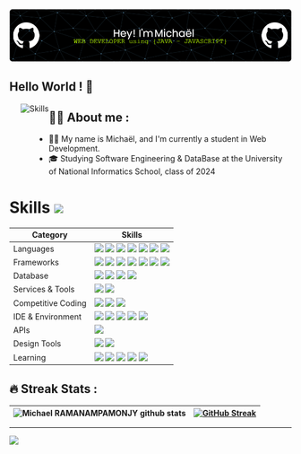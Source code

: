 <div align="center">

![Your Image Name](https://raw.githubusercontent.com/MASTERPIECE2003/SVG/main/MASTERPIECE.png?token=GHSAT0AAAAAACSNZ5DYB46XWD7TUCHFFOEWZSKGATA)
</div>


 
## Hello World ! 👋
 
 <img align='left' height='160' style="margin-left:20px" src='assets/programmer.gif' alt='Skills'>

## 🐱‍👤 About me :
- 👨‍💻 My name is Michaël, and I'm currently a student in Web Development.
- 🎓 Studying Software Engineering & DataBase at the University of National Informatics School, class of 2024


# Skills <img src='https://user-images.githubusercontent.com/74038190/206662607-d9e7591e-bbf9-42f9-9386-29efc927bc16.gif' width="40"> 

| Category        | Skills        |
|-----------------|---------------|
| Languages       | <img src="https://img.shields.io/badge/JavaScript-323330?style=for-the-badge&logo=javascript&logoColor=F7DF1E"/> <img src="https://img.shields.io/badge/TypeScript-007ACC?style=for-the-badge&logo=typescript&logoColor=white"/> <img src="https://img.shields.io/badge/C%2B%2B-00599C?style=for-the-badge&logo=c%2B%2B&logoColor=white"/> <img src="https://img.shields.io/badge/C-00599C?style=for-the-badge&logo=c&logoColor=white"/> <img src="https://img.shields.io/badge/Java-007396?style=for-the-badge&logo=java&logoColor=white"/> <img src="https://img.shields.io/badge/Python-3776AB?style=for-the-badge&logo=python&logoColor=white"/> <img src="https://img.shields.io/badge/PHP-777BB4?style=for-the-badge&logo=php&logoColor=white"/> || Languages       | <img src="https://img.shields.io/badge/JavaScript-323330?style=for-the-badge&logo=javascript&logoColor=F7DF1E"/> <img src="https://img.shields.io/badge/TypeScript-007ACC?style=for-the-badge&logo=typescript&logoColor=white"/> <img src="https://img.shields.io/badge/C%2B%2B-00599C?style=for-the-badge&logo=c%2B%2B&logoColor=white"/> <img src="https://img.shields.io/badge/C-00599C?style=for-the-badge&logo=c&logoColor=white"/> <img src="https://img.shields.io/badge/Java-007396?style=for-the-badge&logo=java&logoColor=white"/> <img src="https://img.shields.io/badge/Python-3776AB?style=for-the-badge&logo=python&logoColor=white"/> <img src="https://img.shields.io/badge/PHP-777BB4?style=for-the-badge&logo=php&logoColor=white"/> |
| Frameworks | <img src="https://img.shields.io/badge/React-20232A?style=for-the-badge&logo=react&logoColor=61DAFB"/> <img src="https://img.shields.io/badge/AngularJS-E23237?style=for-the-badge&logo=angularjs&logoColor=white" /> <img src="https://img.shields.io/badge/Laravel-FF2D20?style=for-the-badge&logo=laravel&logoColor=white" /> <img src="https://img.shields.io/badge/Node.js-339933?style=for-the-badge&logo=node.js&logoColor=white" />  <img src="https://img.shields.io/badge/Spring_Boot-F2F4F9?style=for-the-badge&logo=spring-boot" /> <img src="https://img.shields.io/badge/Vue.js-4FC08D?style=for-the-badge&logo=vue.js&logoColor=white"/> <img src="https://img.shields.io/badge/Flutter-02569B?style=for-the-badge&logo=flutter&logoColor=white"/> |
| Database | <img src="https://img.shields.io/badge/MongoDB-4EA94B?style=for-the-badge&logo=mongodb&logoColor=white"/> <img src="https://img.shields.io/badge/PostgreSQL-316192?style=for-the-badge&logo=postgresql&logoColor=white"/> <img src="https://img.shields.io/badge/Oracle-F80000?style=for-the-badge&logo=oracle&logoColor=black" /> <img src="https://img.shields.io/badge/MySQL-005C84?style=for-the-badge&logo=mysql&logoColor=white"/> |
| Services & Tools| <a href="https://github.com/Anmol-Baranwal"><img src="https://img.shields.io/badge/GitHub-000000?style=for-the-badge&logo=github&logoColor=white"/></a> <img src="https://img.shields.io/badge/GIT-E44C30?style=for-the-badge&logo=git&logoColor=white"/>|
| Competitive Coding | <img src="https://img.shields.io/badge/CodinGame-F2BB13?style=for-the-badge&logo=codingame&logoColor=white" /> <a href="https://leetcode.com/anmol4coder/"><img src="https://img.shields.io/badge/-LeetCode-FFA116?style=for-the-badge&logo=LeetCode&logoColor=black"/></a> <a href="https://auth.geeksforgeeks.org/user/anmolbaranwal119"><img src="https://img.shields.io/badge/GeeksforGeeks-298D46?style=for-the-badge&logo=geeksforgeeks&logoColor=white"/></a> |
| IDE & Environment | <img src="https://img.shields.io/badge/VSCode-0078D4?style=for-the-badge&logo=visual%20studio%20code&logoColor=white" /> <img src="https://img.shields.io/badge/Google_chrome-4285F4?style=for-the-badge&logo=Google-chrome&logoColor=white" /> <img src="https://img.shields.io/badge/IntelliJ-000000?style=for-the-badge&logo=intellij-idea&logoColor=white" /> <img src="https://img.shields.io/badge/Visual_Studio-5C2D91?style=for-the-badge&logo=visual-studio&logoColor=white" /> <img src="https://img.shields.io/badge/Android_Studio-3DDC84?style=for-the-badge&logo=android-studio&logoColor=white" /> |
| APIs | <img src="https://img.shields.io/badge/Postman-FF6C37?style=for-the-badge&logo=Postman&logoColor=white" /> |
| Design Tools    | <img src="https://img.shields.io/badge/Adobe%20XD-470137?style=for-the-badge&logo=Adobe%20XD&logoColor=#FF61F6"/> <img src="https://img.shields.io/badge/Figma-F24E1E?style=for-the-badge&logo=figma&logoColor=white"/> |
| Learning | <img src="https://img.shields.io/badge/CodinGame-F2BB13?style=for-the-badge&logo=codingame&logoColor=white" /> <a href="https://www.coursera.org/user/69e4ae79233b116200019fb3f9111083"><img src="https://img.shields.io/badge/Coursera-0056D2?style=for-the-badge&logo=Coursera&logoColor=white" /></a> <img src="https://img.shields.io/badge/freecodecamp-27273D?style=for-the-badge&logo=freecodecamp&logoColor=white" /> <img src="https://img.shields.io/badge/Udemy-EC5252?style=for-the-badge&logo=Udemy&logoColor=white" /> <img src="https://img.shields.io/badge/Udacity-02B3E4?style=for-the-badge&logo=udacity&logoColor=white" /> |

 ## 🔥 Streak Stats :



| ![Michael RAMANAMPAMONJY github stats](https://github-readme-stats.vercel.app/api?username=MASTERPIECE2003\&rank_icon=percentile&show_icons=true&theme=tokyonight&show=reviews&bg_color=fff&title_color=0a1931&icon_color=0a1931&text_color=0A0209&border_color=0A0209&border_radius=8) | [![GitHub Streak](https://github-readme-streak-stats.herokuapp.com?user=MASTERPIECE2003&theme=java-dark&hide_border=true&hide_longest_streak=true)](https://git.io/streak-stats) |
| -- | -- |

<hr>

<!--- ------------------------------------------------------------------------------------------------------------------------------------------------------ -->
<!--- -- Snake Contribution Graph -------------------------------------------------------------------------------------------------------------------------- -->
<!--- ------------------------------------------------------------------------------------------------------------------------------------------------------ -->


<img src="https://www.animatedimages.org/data/media/562/animated-line-image-0184.gif" width="1920" />



